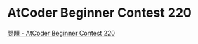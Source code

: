 AtCoder Beginner Contest 220
===

[問題 - AtCoder Beginner Contest 220](https://atcoder.jp/contests/abc220/tasks)
